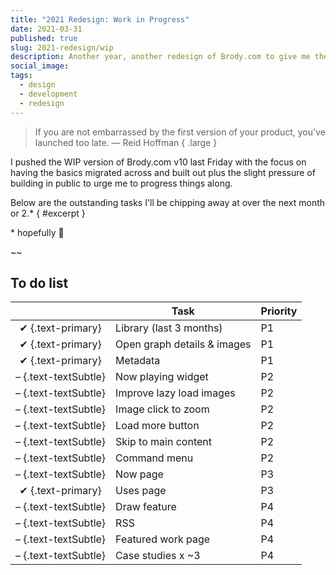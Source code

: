 ```yaml
---
title: "2021 Redesign: Work in Progress"
date: 2021-03-31
published: true
slug: 2021-redesign/wip
description: Another year, another redesign of Brody.com to give me the chance to iterate upon the design, improve my front-end skillz and try out a shiny new tool or two.
social_image:
tags:
  - design
  - development
  - redesign
---
```


> If you are not embarrassed by the first version of your product, you've launched too late.
> — Reid Hoffman { .large }

I pushed the WIP version of Brody.com v10 last Friday with the focus on having the basics migrated across and built out plus the slight pressure of building in public to urge me to progress things along.

Below are the outstanding tasks I'll be chipping away at over the next month or 2.\* { #excerpt }

<aside>* hopefully 😬</aside>

~~

## To do list

|                      | Task                        | Priority |
| :------------------: | --------------------------- | -------- |
|  ✔ {.text-primary}   | Library (last 3 months)     | P1       |
|  ✔ {.text-primary}   | Open graph details & images | P1       |
|  ✔ {.text-primary}   | Metadata                    | P1       |
| – {.text-textSubtle} | Now playing widget          | P2       |
| – {.text-textSubtle} | Improve lazy load images    | P2       |
| – {.text-textSubtle} | Image click to zoom         | P2       |
| – {.text-textSubtle} | Load more button            | P2       |
| – {.text-textSubtle} | Skip to main content        | P2       |
| – {.text-textSubtle} | Command menu                | P2       |
| – {.text-textSubtle} | Now page                    | P3       |
|  ✔ {.text-primary}   | Uses page                   | P3       |
| – {.text-textSubtle} | Draw feature                | P4       |
| – {.text-textSubtle} | RSS                         | P4       |
| – {.text-textSubtle} | Featured work page          | P4       |
| – {.text-textSubtle} | Case studies x ~3           | P4       |
